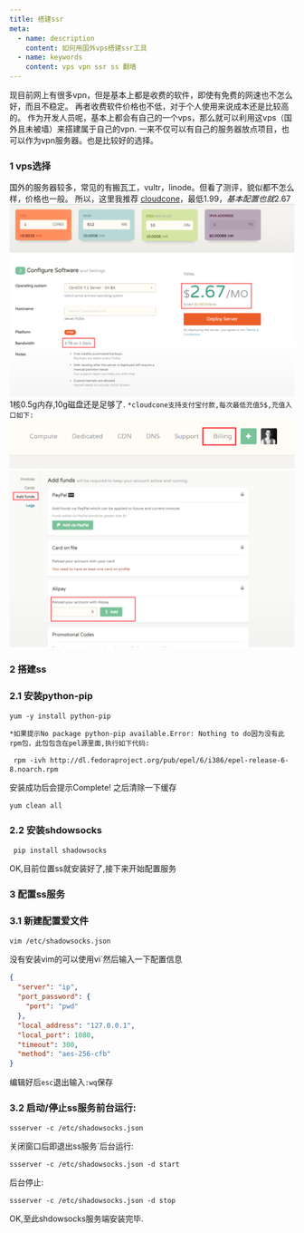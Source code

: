 ```yaml
---
title: 搭建ssr
meta:
  - name: description
    content: 如何用国外vps搭建ssr工具
  - name: keywords
    content: vps vpn ssr ss 翻墙 
---
```

现目前网上有很多vpn，但是基本上都是收费的软件，即使有免费的网速也不怎么好，而且不稳定。
再者收费软件价格也不低，对于个人使用来说成本还是比较高的。
作为开发人员呢，基本上都会有自己的一个vps，那么就可以利用这vps（国外且未被墙）来搭建属于自己的vpn.
一来不仅可以有自己的服务器放点项目，也可以作为vpn服务器。也是比较好的选择。

### **1 vps选择**
国外的服务器较多，常见的有搬瓦工，vultr，linode。但看了测评，貌似都不怎么样，价格也一般。
所以，这里我推荐  [cloudcone](https://app.cloudcone.com/?ref=1080)，最低1.99$，基本配置也就2.67$![1](../public/img/1.png)1核0.5g内存,10g磁盘还是足够了.
`*cloudcone支持支付宝付款,每次最低充值5$,充值入口如下:`![2](../public/img/3.png)![3](../public/img/2.png)
### **2 搭建ss**
### **2.1 安装python-pip**
````
yum -y install python-pip
`````
`*如果提示No package python-pip available.Error: Nothing to do因为没有此rpm包，此包包含在pel源里面,执行如下代码:`

````
 rpm -ivh http://dl.fedoraproject.org/pub/epel/6/i386/epel-release-6-8.noarch.rpm
````
安装成功后会提示Complete! 之后清除一下缓存
````
yum clean all 
````
### **2.2 安装shdowsocks**
 ````
  pip install shadowsocks
 ````
 OK,目前位置ss就安装好了,接下来开始配置服务
### **3 配置ss服务**
### **3.1 新建配置爱文件**
````
vim /etc/shadowsocks.json
`````
没有安装vim的可以使用vi`然后输入一下配置信息
````json
{
  "server": "ip",
  "port_password": {
    "port": "pwd"
  },
  "local_address": "127.0.0.1",
  "local_port": 1080,
  "timeout": 300,
  "method": "aes-256-cfb"
}
````
编辑好后`esc`退出输入`:wq`保存
### **3.2 启动/停止ss服务**前台运行:
````
ssserver -c /etc/shadowsocks.json        
````
关闭窗口后即退出ss服务`后台运行:
````
ssserver -c /etc/shadowsocks.json -d start
````
后台停止:
````
ssserver -c /etc/shadowsocks.json -d stop
````

OK,至此shdowsocks服务端安装完毕.